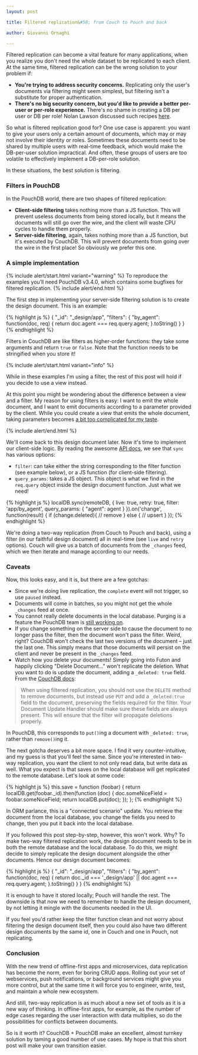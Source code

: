 ```yaml
---
layout: post

title: Filtered replication&#58; from Couch to Pouch and back

author: Giovanni Ornaghi

---
```


Filtered replication can become a vital feature for many applications, when you realize you don't need the whole dataset to be replicated to each client. At the same time, filtered replication can be the wrong solution to your problem if:

* __You're trying to address security concerns.__ Replicating only the user's documents via filtering might seem simplest, but filtering isn't a substitute for proper authentication. 
* __There's no big security concern, but you'd like to provide a better per-user or per-role experience.__ There's no shame in creating a DB per user or DB per role! Nolan Lawson discussed such recipes [here](https://github.com/nolanlawson/pouchdb-authentication#couchdb-authentication-recipe).

So what is filtered replication good for? One use case is apparent: you want to give your users only a certain amount of documents, which may or may not involve their identity or roles. Sometimes these documents need to be shared by multiple users with real-time feedback, which would make the DB-per-user solution impractical. And often, these groups of users are too volatile to effectively implement a DB-per-role solution.

In these situations, the best solution is filtering.

### Filters in PouchDB

In the PouchDB world, there are two shapes of filtered replication:

* __Client-side filtering__ takes nothing more than a JS function. This will prevent useless documents from being stored locally, but it means the documents will still go over the wire, and the client will waste CPU cycles to handle them properly.
* __Server-side filtering__, again, takes nothing more than a JS function, but it's executed by CouchDB. This will prevent documents from going over the wire in the first place! So obviously we prefer this one.

### A simple implementation

{% include alert/start.html variant="warning" %}
To reproduce the examples you’ll need PouchDB v3.4.0, which contains some bugfixes for filtered replication.
{% include alert/end.html %}

The first step in implementing your server-side filtering solution is to create the design document. This is an example:

{% highlight js %}
{
   "_id": "_design/app",
   "filters": {
     "by_agent": function(doc, req) {
       return doc.agent === req.query.agent;
     }.toString()
   }
}
{% endhighlight %}

Filters in CouchDB are like filters as higher-order functions: they take some arguments and return `true` or `false`. Note that the function needs to be stringified when you store it!

{% include alert/start.html variant="info" %}


While in these examples I'm using a filter, the rest of this post will hold if you decide to use a view instead.

At this point you might be wondering about the difference between a view and a filter. My reason for using filters is easy: I want to emit the whole document, and I want to emit documents according to a parameter provided by the client. While you could create a view that emits the whole document, taking parameters becomes [a bit too complicated for my taste](http://guide.couchdb.org/editions/1/en/cookbook.html). 


{% include alert/end.html %}

We'll come back to this design document later. Now it's time to implement our client-side logic. By reading the awesome [API docs](http://pouchdb.com/api.html#replication), we see that `sync` has various options:

* `filter`: can take either the string corresponding to the filter function (see example below), or a JS function (for client-side filtering).
* `query_params`: takes a JS object. This object is what we find in the `req.query` object inside the design document function. Just what we need!

{% highlight js %}
localDB.sync(remoteDB, {
  live: true,
  retry: true,
  filter: 'app/by_agent',
  query_params: { "agent": agent }
}).on('change', function(result) {
  if (change.deleted){
    // remove
  } else {
    // upsert
  }
});
{% endhighlight %}

We're doing a two-way replication (from Couch to Pouch and back), using a filter (in our faithful design document) all in real-time (see `live` and `retry` options). Couch will give us a batch of documents from the `_changes` feed, which we then iterate and manage according to our needs.

### Caveats

Now, this looks easy, and it is, but there are a few gotchas:

* Since we're doing live replication, the `complete` event will not trigger, so use `paused` instead.
* Documents will come in batches, so you might not get the whole `_changes` feed at once.
* You cannot really delete documents in the local database. Purging is a feature the PouchDB team is [still working on](https://github.com/pouchdb/pouchdb/issues/802).
* If you change something on the server side to cause the document to no longer pass the filter, then the document won't pass the filter. Weird, right? CouchDB won't check the last two versions of the document &ndash; just the last one. This simply means that those documents will persist on the client and never be present in the `_changes` feed.
* Watch how you delete your documents! Simply going into Futon and happily clicking "Delete Document&hellip;" won't replicate the deletion. What you want to do is update the document, adding a `_deleted: true` field. From the [CouchDB docs](https://wiki.apache.org/couchdb/Replication):

> When using filtered replication, you should not use the `DELETE` method to remove documents, but instead use `PUT` and add a `_deleted:true`
> field to the document, preserving the fields required for the filter. Your Document Update Handler should make sure these fields are always 
> present. This will ensure that the filter will propagate deletions properly. 

In PouchDB, this corresponds to `put()`ing a document with `_deleted: true`, rather than `remove()`ing it.

The next gotcha deserves a bit more space. I find it very counter-intuitive, and my guess is that you'll feel the same. Since you're interested in two-way replication, you want the client to not only read data, but write data as well. What you expect is that saves on the local database will get replicated to the remote database. Let's look at some code:

{% highlight js %}
this.save = function (foobar) {
  return localDB.get(foobar._id).then(function (doc) {
    doc.someNiceField = foobar.someNiceField;
    return localDB.put(doc);
  });
};
{% endhighlight %}

In ORM parlance, this is a "connected scenario" update. You retrieve the document from the local database, you change the fields you need to change, then you put it back into the local database.

If you followed this post step-by-step, however, this won't work. Why? To make two-way filtered replication work, the design document needs to be in both the remote database and the local database. To do this, we might decide to simply replicate the design document alongside the other documents. Hence our design document becomes:

{% highlight js %}
{
  "_id": "_design/app",
  "filters": {
    "by_agent": function(doc, req) {
      return doc._id === '_design/app' || doc.agent === req.query.agent;
    }.toString()
  }
}
{% endhighlight %}

It is enough to have it stored locally; Pouch will handle the rest. The downside is that now we need to remember to handle the design document, by not letting it mingle with the documents needed in the UI.

If you feel you'd rather keep the filter function clean and not worry about filtering the design document itself, then you could also have two different design documents by the same id, one in Couch and one in Pouch, not replicating.

### Conclusion

With the new trend of offline-first apps and microservices, data replication has become the norm, even for boring CRUD apps. Rolling out your set of webservices, push notifications, or background services might give you more control, but at the same time it will force you to engineer, write, test, and maintain a whole new ecosystem.

And still, two-way replication is as much about a new set of tools as it is a new way of thinking. In offline-first apps, for example, as the number of edge cases regarding the user interaction with data multiplies, so do the possibilities for conflicts between documents.

So is it worth it? CouchDB + PouchDB make an excellent, almost turnkey solution by taming a good number of use cases. My hope is that this short post will make your own transition easier.
